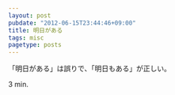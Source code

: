 ```yaml
---
layout: post
pubdate: "2012-06-15T23:44:46+09:00"
title: 明日がある
tags: misc
pagetype: posts
---
```

「明日がある」は誤りで、「明日もある」が正しい。

3 min.
